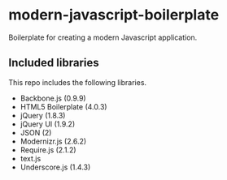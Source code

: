 modern-javascript-boilerplate
=============================

Boilerplate for creating a modern Javascript application.

Included libraries
------------------

This repo includes the following libraries.

* Backbone.js (0.9.9)
* HTML5 Boilerplate (4.0.3)
* jQuery (1.8.3)
* jQuery UI (1.9.2)
* JSON (2)
* Modernizr.js (2.6.2)
* Require.js (2.1.2)
 * text.js
* Underscore.js (1.4.3)